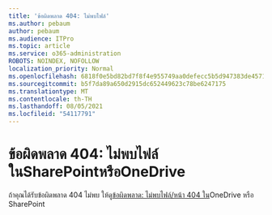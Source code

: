 ```yaml
---
title: 'ข้อผิดพลาด 404: ไม่พบไฟล์'
ms.author: pebaum
author: pebaum
ms.audience: ITPro
ms.topic: article
ms.service: o365-administration
ROBOTS: NOINDEX, NOFOLLOW
localization_priority: Normal
ms.openlocfilehash: 6818f0e5bd82bd7f8f4e955749aa0defecc5b5d947383de4571c23a4bd316497
ms.sourcegitcommit: b5f7da89a650d2915dc652449623c78be6247175
ms.translationtype: MT
ms.contentlocale: th-TH
ms.lasthandoff: 08/05/2021
ms.locfileid: "54117791"
---
```

# <a name="error-404-file-not-found-in-sharepoint-or-onedrive"></a>ข้อผิดพลาด 404: ไม่พบไฟล์ในSharePointหรือOneDrive

ถ้าคุณได้รับข้อผิดพลาด 404 ไม่พบ ให้ดู[ข้อผิดพลาด: ไม่พบไฟล์/หน้า 404 ใน](/sharepoint/troubleshoot/administration/error-404-onedrive-sharepoint)OneDrive หรือ SharePoint
